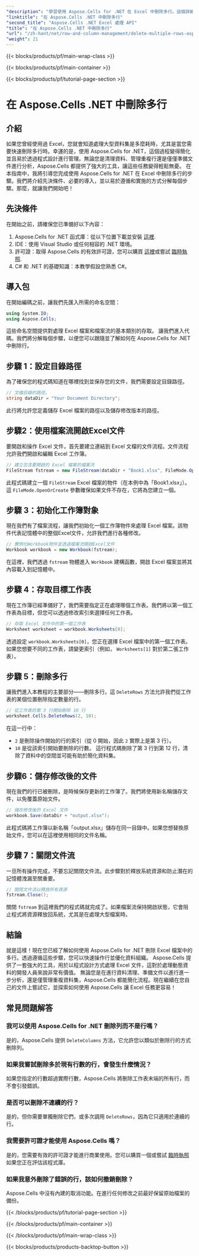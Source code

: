 ```yaml
---
"description": "學習使用 Aspose.Cells for .NET 在 Excel 中刪除多行。這個詳細的逐步指南涵蓋了先決條件、編碼範例和開發人員常見問題。"
"linktitle": "在 Aspose.Cells .NET 中刪除多行"
"second_title": "Aspose.Cells .NET Excel 處理 API"
"title": "在 Aspose.Cells .NET 中刪除多行"
"url": "/zh-hant/net/row-and-column-management/delete-multiple-rows-aspose-cells/"
"weight": 21
---
```


{{< blocks/products/pf/main-wrap-class >}}

{{< blocks/products/pf/main-container >}}

{{< blocks/products/pf/tutorial-page-section >}}

# 在 Aspose.Cells .NET 中刪除多行

## 介紹
如果您曾經使用過 Excel，您就會知道處理大型資料集是多麼耗時，尤其是當您需要快速刪除多行時。幸運的是，使用 Aspose.Cells for .NET，這個過程變得簡化並且易於透過程式設計進行管理。無論您是清理資料、管理重複行還是僅僅準備文件進行分析，Aspose.Cells 都提供了強大的工具，讓這些任務變得輕鬆無憂。
在本指南中，我將引導您完成使用 Aspose.Cells for .NET 在 Excel 中刪除多行的步驟。我們將介紹先決條件、必要的導入，並以易於遵循和實施的方式分解每個步驟。那麼，就讓我們開始吧！
## 先決條件
在開始之前，請確保您已準備好以下內容：
1. Aspose.Cells for .NET 函式庫：從以下位置下載並安裝 [這裡](https://releases。aspose.com/cells/net/).
2. IDE：使用 Visual Studio 或任何相容的 .NET 環境。
3. 許可證：取得 Aspose.Cells 的有效許可證，您可以購買 [這裡](https://purchase.aspose.com/buy)或嘗試 [臨時執照](https://purchase。aspose.com/temporary-license/).
4. C# 和 .NET 的基礎知識：本教學假設您熟悉 C#。
## 導入包
在開始編碼之前，讓我們先匯入所需的命名空間：
```csharp
using System.IO;
using Aspose.Cells;
```
這些命名空間提供對處理 Excel 檔案和檔案流的基本類別的存取。
讓我們進入代碼。我們將分解每個步驟，以便您可以跟隨並了解如何在 Aspose.Cells for .NET 中刪除行。
## 步驟 1：設定目錄路徑
為了確保您的程式碼知道在哪裡找到並保存您的文件，我們需要設定目錄路徑。
```csharp
// 文檔目錄的路徑。
string dataDir = "Your Document Directory";
```
此行將允許您定義儲存 Excel 檔案的路徑以及儲存修改版本的路徑。
## 步驟2：使用檔案流開啟Excel文件
要開啟和操作 Excel 文件，首先要建立連結到 Excel 文檔的文件流程。文件流程允許我們開啟和編輯 Excel 工作簿。
```csharp
// 建立包含要開啟的 Excel 檔案的檔案流
FileStream fstream = new FileStream(dataDir + "Book1.xlsx", FileMode.OpenOrCreate);
```
此程式碼建立一個 `FileStream` Excel 檔案的物件（在本例中為「Book1.xlsx」）。這 `FileMode.OpenOrCreate` 參數確保如果文件不存在，它將為您建立一個。
## 步驟 3：初始化工作簿對象
現在我們有了檔案流程，讓我們初始化一個工作簿物件來處理 Excel 檔案。該物件代表記憶體中的整個Excel文件，允許我們進行各種修改。
```csharp
// 實例化Workbook物件並透過檔案流開啟Excel文件
Workbook workbook = new Workbook(fstream);
```
在這裡，我們透過 `fstream` 物體進入 `Workbook` 建構函數，開啟 Excel 檔案並將其內容載入到記憶體中。
## 步驟 4：存取目標工作表
現在工作簿已經準備好了，我們需要指定正在處理哪個工作表。我們將以第一個工作表為目標，但您可以透過修改索引來選擇任何工作表。
```csharp
// 存取 Excel 文件中的第一個工作表
Worksheet worksheet = workbook.Worksheets[0];
```
透過設定 `workbook.Worksheets[0]`，您正在選擇 Excel 檔案中的第一個工作表。如果您想要不同的工作表，請變更索引（例如， `Worksheets[1]` 對於第二張工作表）。
## 步驟 5：刪除多行
讓我們進入本教程的主要部分——刪除多行。這 `DeleteRows` 方法允許我們從工作表的某個位置刪除指定數量的行。
```csharp
// 從工作表的第 3 行開始刪除 10 行
worksheet.Cells.DeleteRows(2, 10);
```
在這一行中：
- `2` 是刪除操作開始的行的索引（從 0 開始，因此 `2` 實際上是第 3 行）。
- `10` 是從該索引開始要刪除的行數。
這行程式碼刪除了第 3 行到第 12 行，清除了資料中的空間並可能有助於簡化資料集。
## 步驟6：儲存修改後的文件
現在我們的行已被刪除，是時候保存更新的工作簿了。我們將使用新名稱儲存文件，以免覆蓋原始文件。
```csharp
// 儲存修改後的 Excel 文件
workbook.Save(dataDir + "output.xlsx");
```
此程式碼將工作簿以新名稱「output.xlsx」儲存在同一目錄中。如果您想替換原始文件，您可以在這裡使用相同的文件名稱。
## 步驟 7：關閉文件流
一旦所有操作完成，不要忘記關閉文件流。此步驟對於釋放系統資源和防止潛在的記憶體洩漏至關重要。
```csharp
// 關閉文件流以釋放所有資源
fstream.Close();
```
關閉 `fstream` 到這裡我們的程式碼就完成了。如果檔案流保持開啟狀態，它會阻止程式將資源釋放回系統，尤其是在處理大型檔案時。
## 結論
就是這樣！現在您已經了解如何使用 Aspose.Cells for .NET 刪除 Excel 檔案中的多行。透過遵循這些步驟，您可以快速操作行並優化資料組織。 Aspose.Cells 提供了一套強大的工具，用於以程式設計方式處理 Excel 文件，這對於處理動態資料的開發人員來說非常有價值。
無論您是在進行資料清理、準備文件以進行進一步分析，還是僅管理重複資料集，Aspose.Cells 都能簡化流程。現在繼續在您自己的文件上嘗試它，並探索如何使用 Aspose.Cells 讓 Excel 任務更容易！
## 常見問題解答
### 我可以使用 Aspose.Cells for .NET 刪除列而不是行嗎？  
是的，Aspose.Cells 提供 `DeleteColumns` 方法，它允許您以類似於刪除行的方式刪除列。
### 如果我嘗試刪除多於現有行數的行，會發生什麼情況？  
如果您指定的行數超過實際行數，Aspose.Cells 將刪除工作表末端的所有行，而不會引發錯誤。
### 是否可以刪除不連續的行？  
是的，但你需要單獨刪除它們，或多次調用 `DeleteRows`，因為它只適用於連續的行。
### 我需要許可證才能使用 Aspose.Cells 嗎？  
是的，您需要有效的許可證才能進行商業使用。您可以購買一個或嘗試 [臨時執照](https://purchase.aspose.com/temporary-license/) 如果您正在評估該程式庫。
### 如果我意外刪除了錯誤的行，該如何撤銷刪除？  
Aspose.Cells 中沒有內建的取消功能。在進行任何修改之前最好保留原始檔案的備份。

{{< /blocks/products/pf/tutorial-page-section >}}

{{< /blocks/products/pf/main-container >}}

{{< /blocks/products/pf/main-wrap-class >}}

{{< blocks/products/products-backtop-button >}}